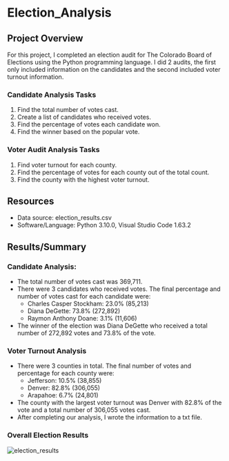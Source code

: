 # Election_Analysis

## Project Overview 
For this project, I completed an election audit for The Colorado Board of Elections using the Python programming language.   I did 2 audits, the first only included information on the candidates and the second included voter turnout information.

### Candidate Analysis Tasks
1) Find the total number of votes cast.
2) Create a list of candidates who received votes.
3) Find the percentage of votes each candidate won.
4) Find the winner based on the popular vote.

### Voter Audit Analysis Tasks
1) Find voter turnout for each county.
2) Find the percentage of votes for each county out of the total count.
3) Find the county with the highest voter turnout.

## Resources
- Data source: election_results.csv
- Software/Language: Python 3.10.0, Visual Studio Code 1.63.2

## Results/Summary
### Candidate Analysis:
- The total number of votes cast was 369,711.
- There were 3 candidates who received votes.  The final percentage and number of votes cast for each candidate were:
  - Charles Casper Stockham: 23.0% (85,213)
  - Diana DeGette: 73.8% (272,892)
  - Raymon Anthony Doane: 3.1% (11,606)
- The winner of the election was Diana DeGette who received a total number of 272,892 votes and 73.8% of the vote.

### Voter Turnout Analysis
- There were 3 counties in total. The final number of votes and percentage for each county were:
  - Jefferson: 10.5% (38,855)
  - Denver: 82.8% (306,055)
  - Arapahoe: 6.7% (24,801)
- The county with the largest voter turnout was Denver with 82.8% of the vote and a total number of 306,055 votes cast.
- After completing our analysis, I wrote the information to a txt file.

### Overall Election Results

![election_results](https://user-images.githubusercontent.com/33010018/148883583-962cf88b-f822-4f0a-877b-60787aeb1b5f.png)

  
